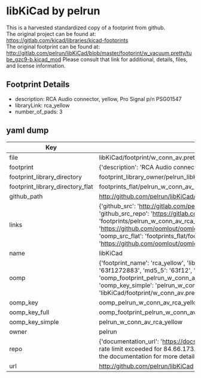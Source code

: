 # libKiCad by pelrun  
This is a harvested standardized copy of a footprint from github.  
The original project can be found at:  
https://gitlab.com/kicad/libraries/kicad-footprints  
The original footprint can be found at:
http://gitlab.com/pelrun/libKiCad/blob/master/footprint/w_vacuum.pretty/tube_gzc9-b.kicad_mod
Please consult that link for additional, details, files, and license information.  
## Footprint Details
* description: RCA Audio connector, yellow, Pro Signal p/n PSG01547  
* libraryLink: rca_yellow  
* number_of_pads: 3  
## yaml dump  
| Key | Value |  
| --- | --- |  
| file | libKiCad/footprint/w_conn_av.pretty/rca_yellow.kicad_mod |  
| footprint | {'description': 'RCA Audio connector, yellow, Pro Signal p/n PSG01547', 'libraryLink': 'rca_yellow', 'number_of_pads': 3} |  
| footprint_library_directory | footprint_library_owner/pelrun_libKiCad |  
| footprint_library_directory_flat | footprints_flat/pelrun_w_conn_av_rca_yellow/working |  
| github_path | http://github.com/pelrun/libKiCad/blob/master/footprint/w_conn_av.pretty/rca_yellow.kicad_mod |  
| links | {'github_src': 'http://gitlab.com/pelrun/libKiCad/blob/master/footprint/w_vacuum.pretty/tube_gzc9-b.kicad_mod', 'github_src_repo': 'https://gitlab.com/kicad/libraries/kicad-footprints', 'oomp_bot': 'footprints/pelrun_w_conn_av_rca_yellow/working', 'oomp_bot_github': 'https://github.com/oomlout/oomlout_oomp_footprint_bot/tree/main/footprints/pelrun_w_conn_av_rca_yellow/working', 'oomp_src_flat': 'footprints_flat/footprints_flat/pelrun_w_conn_av_rca_yellow/working', 'oomp_src_flat_github': 'https://github.com/oomlout/oomlout_oomp_footprint_src/tree/main/footprints_flat/pelrun_w_conn_av_rca_yellow/working'} |  
| name | libKiCad |  
| oomp | {'footprint_name': 'rca_yellow', 'library_name': 'w_conn_av', 'md5': '63f127288306f7a4b211c0d531ecc032', 'md5_10': '63f1272883', 'md5_5': '63f12', 'md5_6': '63f127', 'oomp_key': 'oomp_pelrun_w_conn_av_rca_yellow', 'oomp_key_extra': 'oomp_footprint_pelrun_w_conn_av_rca_yellow', 'oomp_key_full': 'oomp_footprint_pelrun_w_conn_av_rca_yellow_63f127', 'oomp_key_simple': 'pelrun_w_conn_av_rca_yellow', 'original_filename': 'libKiCad/footprint/w_conn_av.pretty/rca_yellow.kicad_mod', 'owner_name': 'pelrun'} |  
| oomp_key | oomp_pelrun_w_conn_av_rca_yellow |  
| oomp_key_full | oomp_footprint_pelrun_w_conn_av_rca_yellow |  
| oomp_key_simple | pelrun_w_conn_av_rca_yellow |  
| owner | pelrun |  
| repo | {'documentation_url': 'https://docs.github.com/rest/overview/resources-in-the-rest-api#rate-limiting', 'message': "API rate limit exceeded for 84.66.173.59. (But here's the good news: Authenticated requests get a higher rate limit. Check out the documentation for more details.)"} |  
| url | http://github.com/pelrun/libKiCad |  


